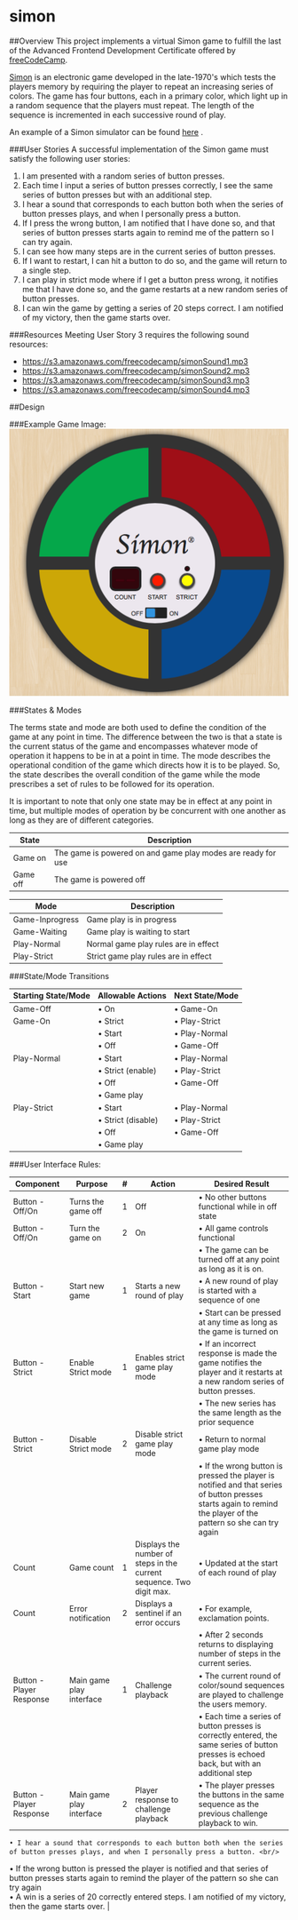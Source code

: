 # simon

##Overview
This project implements a virtual Simon game to fulfill the last of the
Advanced Frontend Development Certificate offered by
[freeCodeCamp](http://freeCodeCamp.com).

[Simon](https://en.wikipedia.org/wiki/Simon_(game)) is an electronic game
developed in the late-1970's which tests the players memory by requiring the
player to repeat an increasing series of colors. The game has four buttons,
each in a primary color, which light up in a random sequence that the players
must repeat. The length of the sequence is incremented in each successive
round of play.

An example of a Simon simulator can be found
[here](https://codepen.io/FreeCodeCamp/full/obYBjE) .

###User Stories
A successful implementation of the Simon game must satisfy the following
user stories:

1. I am presented with a random series of button presses.
2. Each time I input a series of button presses correctly, I see the same series of button presses but with an additional step.
3. I hear a sound that corresponds to each button both when the series of button presses plays, and when I personally press a button.
4. If I press the wrong button, I am notified that I have done so, and that series of button presses starts again to remind me of the pattern so I can try again.
5. I can see how many steps are in the current series of button presses.
6. If I want to restart, I can hit a button to do so, and the game will return to a single step.
7. I can play in strict mode where if I get a button press wrong, it notifies me that I have done so, and the game restarts at a new random series of button presses.
8. I can win the game by getting a series of 20 steps correct. I am notified of my victory, then the game starts over.

###Resources
Meeting User Story 3 requires the following sound resources:

* https://s3.amazonaws.com/freecodecamp/simonSound1.mp3  
* https://s3.amazonaws.com/freecodecamp/simonSound2.mp3  
* https://s3.amazonaws.com/freecodecamp/simonSound3.mp3
* https://s3.amazonaws.com/freecodecamp/simonSound4.mp3

##Design

###Example Game Image:
![alt text](https://github.com/jdmedlock/simon/blob/master/Simon_Game_Example.png?raw=true "Simon Game Example")

###States & Modes

The terms state and mode are both used to define the condition of the game at
any point in time. The difference between the two is that a state is the
current status of the game and encompasses whatever mode of operation it
happens to be in at a point in time. The mode describes the operational
condition of the game which directs how it is to be played. So, the state
describes the overall condition of the game while the mode prescribes a set of
rules to be followed for its operation.

It is important to note that only one state may be in effect at any point in
time, but multiple modes of operation by be concurrent with one another as long
as they are of different categories.

| State	  | Description                                                  |
|----------|--------------------------------------------------------------|
| Game on  | The game is powered on and game play modes are ready for use |
| Game off | The game is powered off                                      |

| Mode	         | Description
|-----------------|--------------------------------------|
| Game-Inprogress	| Game play is in progress             |
| Game-Waiting	   | Game play is waiting to start        |
| Play-Normal	   | Normal game play rules are in effect |
| Play-Strict	   | Strict game play rules are in effect |

###State/Mode Transitions

|Starting State/Mode	| Allowable Actions	| Next State/Mode |
|--------------------|--------------------|-----------------|
|Game-Off	         | • On	            | • Game-On       |
|Game-On	            | • Strict	         | • Play-Strict   |
|                  	| • Start	         | • Play-Normal   |
|     	            | • Off	            | • Game-Off      |
|Play-Normal	      | • Start	         | • Play-Normal   |
|	    	            | • Strict (enable)	| • Play-Strict   |
|    	               | • Off	            | • Game-Off      |
|	    	            | • Game play        |                 |
|Play-Strict	      | • Start	         | • Play-Normal   |
|    	               | • Strict (disable)	| • Play-Strict   |
|    	               | • Off	            | • Game-Off      |
|    	               | • Game play        |                 |

###User Interface Rules:

| Component	      | Purpose	            | # | Action                        | Desired Result    |
|-----------------|-----------------------|---|-------------------------------|-------------------|
| Button - Off/On	|Turns the game off     | 1 |	Off	                          | • No other buttons functional while in off state |
| Button - Off/On	|Turn the game on	      | 2 |	On	                          | • All game controls functional |
|				          |                   |   |                               | • The game can be turned off at any point as long as it is on. |
| Button - Start	|Start new game	      | 1 |	Starts a new round of play  	| • A new round of play is started with a sequence of one |
|				          |                   |   |                               | • Start can be pressed at any time as long as the game is turned on |
| Button - Strict	|Enable Strict mode     | 1 |	Enables strict game play mode	| • If an incorrect response is made the game notifies the player and it restarts at a new random series of button presses. |
|				          |                   |   |                               | • The new series has the same length as the prior sequence |
| Button - Strict	|Disable Strict mode|2|	Disable strict game play mode	|• Return to normal game play mode |
|				          |                   |   |                               | • If the wrong button is pressed the player is notified and that series of button presses starts again to remind the player of the pattern so she can try again |
| Count	          |Game count	         | 1 |	Displays the number of steps in the current sequence. Two digit max.	| • Updated at the start of each round of play |
| Count	          |Error notification    | 2 |	Displays a sentinel if an error occurs | • For example, exclamation points.|
|				          |                   |   |                               | • After 2 seconds returns to displaying number of steps in the current series. |
| Button - Player Response	|Main game play interface | 1 | Challenge playback	| • The current round of color/sound sequences are played to challenge the users memory. |
|				          |                   |   |                               | • Each time a series of button presses is correctly entered, the same series of button presses is echoed back, but with an additional step |
| Button - Player Response	|Main game play interface	|2| Player response to challenge playback | • The player presses the buttons in the same sequence as the previous challenge playback to win. <br/>
 	• I hear a sound that corresponds to each button both when the series of button presses plays, and when I personally press a button. <br/>
   • If the wrong button is pressed the player is notified and that series of button presses starts again to remind the player of the pattern so she can try again <br/>
   • A win is a series of 20 correctly entered steps. I am notified of my victory, then the game starts over. |
